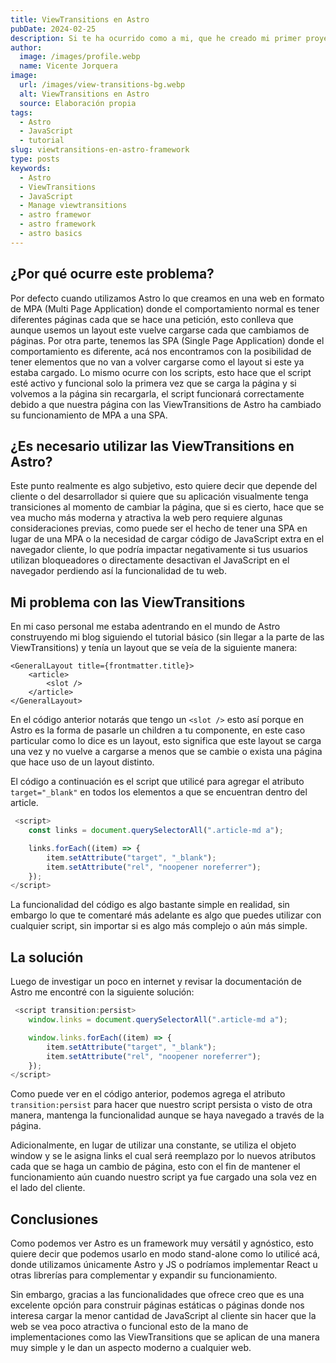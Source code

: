 ```yaml
---
title: ViewTransitions en Astro
pubDate: 2024-02-25
description: Si te ha ocurrido como a mi, que he creado mi primer proyecto en Astro y he intentado usar las nuevas transiciones y me ha tocado ver como los scripts que incluían mis páginas .astro quedaban inutilizables posterior a navegar entre las páginas.
author:
  image: /images/profile.webp
  name: Vicente Jorquera
image:
  url: /images/view-transitions-bg.webp
  alt: ViewTransitions en Astro
  source: Elaboración propia
tags:
  - Astro
  - JavaScript
  - tutorial
slug: viewtransitions-en-astro-framework
type: posts
keywords:
  - Astro
  - ViewTransitions
  - JavaScript
  - Manage viewtransitions
  - astro framewor
  - astro framework
  - astro basics
---
```


## ¿Por qué ocurre este problema?

Por defecto cuando utilizamos Astro lo que creamos en una web en formato de MPA (Multi Page Application) donde el comportamiento normal es tener diferentes páginas cada que se hace una petición, esto conlleva que aunque usemos un layout este vuelve cargarse cada que cambiamos de páginas. Por otra parte, tenemos las SPA (Single Page Application) donde el comportamiento es diferente, acá nos encontramos con la posibilidad de tener elementos que no van a volver cargarse como el layout si este ya estaba cargado. Lo mismo ocurre con los scripts, esto hace que el script esté activo y funcional solo la primera vez que se carga la página y si volvemos a la página sin recargarla, el script funcionará correctamente debido a que nuestra página con las ViewTransitions de Astro ha cambiado su funcionamiento de MPA a una SPA.

## ¿Es necesario utilizar las ViewTransitions en Astro?

Este punto realmente es algo subjetivo, esto quiere decir que depende del cliente o del desarrollador si quiere que su aplicación visualmente tenga transiciones al momento de cambiar la página, que si es cierto, hace que se vea mucho más moderna y atractiva la web pero requiere algunas consideraciones previas, como puede ser el hecho de tener una SPA en lugar de una MPA o la necesidad de cargar código de JavaScript extra en el navegador cliente, lo que podría impactar negativamente si tus usuarios utilizan bloqueadores o directamente desactivan el JavaScript en el navegador perdiendo así la funcionalidad de tu web.

## Mi problema con las ViewTransitions

En mi caso personal me estaba adentrando en el mundo de Astro construyendo mi blog siguiendo el tutorial básico (sin llegar a la parte de las ViewTransitions) y tenía un layout que se veía de la siguiente manera:

```astro
<GeneralLayout title={frontmatter.title}>
	<article>
		<slot />
	</article>
</GeneralLayout>
```

En el código anterior notarás que tengo un `<slot />` esto así porque en Astro es la forma de pasarle un children a tu componente, en este caso particular como lo dice es un layout, esto significa que este layout se carga una vez y no vuelve a cargarse a menos que se cambie o exista una página que hace uso de un layout distinto.

El código a continuación es el script que utilicé para agregar el atributo `target="_blank"` en todos los elementos a que se encuentran dentro del article.

```js
 <script>
    const links = document.querySelectorAll(".article-md a");

    links.forEach((item) => {
        item.setAttribute("target", "_blank");
        item.setAttribute("rel", "noopener noreferrer");
    });
</script>
```

La funcionalidad del código es algo bastante simple en realidad, sin embargo lo que te comentaré más adelante es algo que puedes utilizar con cualquier script, sin importar si es algo más complejo o aún más simple.

## La solución

Luego de investigar un poco en internet y revisar la documentación de Astro me encontré con la siguiente solución:

```js
 <script transition:persist>
    window.links = document.querySelectorAll(".article-md a");

    window.links.forEach((item) => {
        item.setAttribute("target", "_blank");
        item.setAttribute("rel", "noopener noreferrer");
    });
</script>
```

Como puede ver en el código anterior, podemos agrega el atributo `transition:persist` para hacer que nuestro script persista o visto de otra manera, mantenga la funcionalidad aunque se haya navegado a través de la página.

Adicionalmente, en lugar de utilizar una constante, se utiliza el objeto window y se le asigna links el cual será reemplazo por lo nuevos atributos cada que se haga un cambio de página, esto con el fin de mantener el funcionamiento aún cuando nuestro script ya fue cargado una sola vez en el lado del cliente.

## Conclusiones

Como podemos ver Astro es un framework muy versátil y agnóstico, esto quiere decir que podemos usarlo en modo stand-alone como lo utilicé acá, donde utilizamos únicamente Astro y JS o podríamos implementar React u otras librerías para complementar y expandir su funcionamiento.

Sin embargo, gracias a las funcionalidades que ofrece creo que es una excelente opción para construir páginas estáticas o páginas donde nos interesa cargar la menor cantidad de JavaScript al cliente sin hacer que la web se vea poco atractiva o funcional esto de la mano de implementaciones como las ViewTransitions que se aplican de una manera muy simple y le dan un aspecto moderno a cualquier web.
